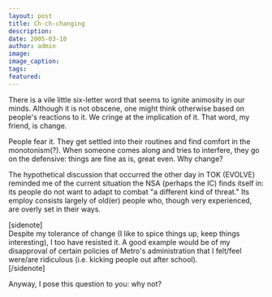 ```yaml
---
layout: post
title: Ch-ch-changing
description:
date: 2005-03-10
author: admin
image:
image_caption:
tags:
featured:
---
```


There is a vile little six-letter word that seems to ignite animosity in our minds. Although it is not obscene, one might think otherwise based on people's reactions to it. We cringe at the implication of it. That word, my friend, is change.

People fear it. They get settled into their routines and find comfort in the monotonism(?). When someone comes along and tries to interfere, they go on the defensive: things are fine as is, great even. Why change?

The hypothetical discussion that occurred the other day in TOK (EVOLVE) reminded me of the current situation the NSA (perhaps the IC) finds itself in: its people do not want to adapt to combat "a different kind of threat." Its employ consists largely of old(er) people who, though very experienced, are overly set in their ways.

[sidenote]\
Despite my tolerance of change (I like to spice things up, keep things interesting), I too have resisted it. A good example would be of my disapproval of certain policies of Metro's administration that I felt/feel were/are ridiculous (i.e. kicking people out after school).\
[/sidenote]

Anyway, I pose this question to you: why not?
